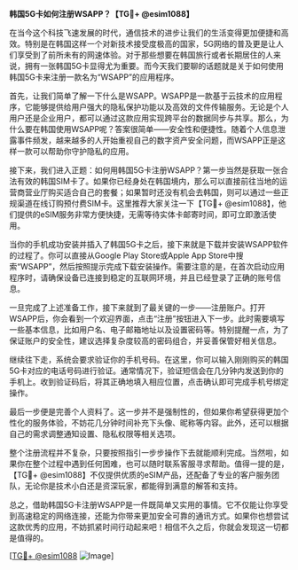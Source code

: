 **韩国5G卡如何注册WSAPP？【TG💪+ @esim1088】**

在当今这个科技飞速发展的时代，通信技术的进步让我们的生活变得更加便捷和高效。特别是在韩国这样一个对新技术接受度极高的国家，5G网络的普及更是让人们享受到了前所未有的网速体验。对于那些想要在韩国旅行或者长期居住的人来说，拥有一张韩国5G卡显得尤为重要。而今天我们要聊的话题就是关于如何使用韩国5G卡来注册一款名为“WSAPP”的应用程序。

首先，让我们简单了解一下什么是WSAPP。WSAPP是一款基于云技术的应用程序，它能够提供给用户强大的隐私保护功能以及高效的文件传输服务。无论是个人用户还是企业用户，都可以通过这款应用实现跨平台的数据同步与共享。那么，为什么要在韩国使用WSAPP呢？答案很简单——安全性和便捷性。随着个人信息泄露事件频发，越来越多的人开始重视自己的数字资产安全问题，而WSAPP正是这样一款可以帮助你守护隐私的应用。

接下来，我们进入正题：如何用韩国5G卡注册WSAPP？第一步当然是获取一张合法有效的韩国SIM卡了。如果你已经身处在韩国境内，那么可以直接前往当地的运营商营业厅购买适合自己的套餐；如果暂时还没有机会去韩国，则可以通过一些正规渠道在线订购预付费SIM卡。这里推荐大家关注一下【TG💪+ @esim1088】，他们提供的eSIM服务非常方便快捷，无需等待实体卡邮寄时间，即可立即激活使用。

当你的手机成功安装并插入了韩国5G卡之后，接下来就是下载并安装WSAPP软件的过程了。你可以直接从Google Play Store或Apple App Store中搜索“WSAPP”，然后按照提示完成下载安装操作。需要注意的是，在首次启动应用程序时，请确保设备已连接到稳定的互联网环境，并且已经登录了正确的账号信息。

一旦完成了上述准备工作，接下来就到了最关键的一步——注册账户。打开WSAPP后，你会看到一个欢迎界面，点击“注册”按钮进入下一步。此时需要填写一些基本信息，比如用户名、电子邮箱地址以及设置密码等。特别提醒一点，为了保证账户的安全性，建议选择复杂度较高的密码组合，并妥善保管好相关信息。

继续往下走，系统会要求验证你的手机号码。在这里，你可以输入刚刚购买的韩国5G卡对应的电话号码进行验证。通常情况下，验证短信会在几分钟内发送到你的手机上。收到验证码后，将其正确地填入相应位置，点击确认即可完成手机号绑定操作。

最后一步便是完善个人资料了。这一步并不是强制性的，但如果你希望获得更加个性化的服务体验，不妨花几分钟时间补充下头像、昵称等内容。此外，还可以根据自己的需求调整通知设置、隐私权限等相关选项。

整个注册流程并不复杂，只要按照指引一步步操作下去就能顺利完成。当然啦，如果你在整个过程中遇到任何困难，也可以随时联系客服寻求帮助。值得一提的是，【TG💪+ @esim1088】不仅提供优质的eSIM产品，还配备了专业的客户服务团队，无论你是技术小白还是资深玩家，都能得到满意的解答和支持。

总之，借助韩国5G卡注册WSAPP是一件既简单又实用的事情。它不仅能让你享受到高速稳定的网络连接，还能为你带来更加安全可靠的通讯方式。如果你也想尝试这款优秀的应用，不妨抓紧时间行动起来吧！相信不久之后，你就会发现这一切都是值得的。

[[TG💪+ @esim1088](https://t.me/s/esim1088) ![Image](https://i.postimg.cc/4NQfJmqS/Snipaste-2025-05-13-00-14-12.png)]